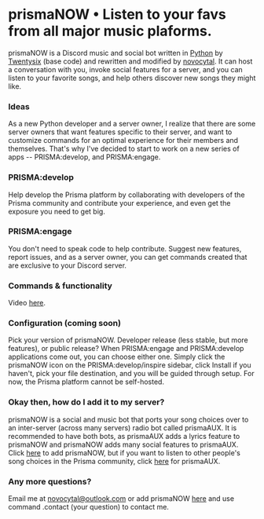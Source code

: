 # prismaNOW • Listen to your favs from all major music plaforms.

prismaNOW is a Discord music and social bot written in [Python](https://www.python.org "Python homepage") by [Twentysix](https://github.com/Cog-Creators/) (base code) and rewritten and modified by [novocytal](https://github.com/novocytal). It can host a conversation with you, invoke social features for a server, and you can listen to your favorite songs, and help others discover new songs they might like.

### Ideas

As a new Python developer and a server owner, I realize that there are some server owners that want features specific to their server, and want to customize commands for an optimal experience for their members and themselves. That's why I've decided to start to work on a new series of apps -- PRISMA:develop, and PRISMA:engage. 

### PRISMA:develop

Help develop the Prisma platform by collaborating with developers of the Prisma community and contribute your experience, and even get the exposure you need to get big.

### PRISMA:engage

You don't need to speak code to help contribute. Suggest new features, report issues, and as a server owner, you can get commands created that are exclusive to your Discord server.

### Commands & functionality

Video [here](http://about.prismaaux.us.to/ "Prisma platform: 2.0 update").

### Configuration (coming soon)

Pick your version of prismaNOW. Developer release (less stable, but more features), or public release? When PRISMA:engage and PRISMA:develop applications come out, you can choose either one. Simply click the prismaNOW icon on the PRISMA:develop/inspire sidebar, click Install if you haven't, pick your file destination, and you will be guided through setup. For now, the Prisma platform cannot be self-hosted.

### Okay then, how do I add it to my server?
prismaNOW is a social and music bot that ports your song choices over to an inter-server (across many servers) radio bot called prismaAUX. It is recommended to have both bots, as prismaAUX adds a lyrics feature to prismaNOW and prismaNOW adds many social features to prismaAUX. Click [here](http://prismanow.us.to/) to add prismaNOW, but if you want to listen to other people's song choices in the Prisma community, click [here](http://prismaaux.us.to/) for prismaAUX.

### Any more questions?

Email me at novocytal@outlook.com or add prismaNOW [here](http://prismanow.us.to/) and use command .contact (your question) to contact me.
